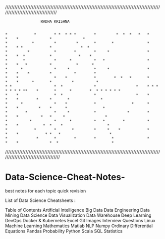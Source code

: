 
////////////////////////////////////////////////////////////////////////////////////////////////////////////////////////////////////


                    RADHA KRISHNA                       

     
    *            *        * *  * * *        *         *  *  *   *   *              *    *              *              *
    *           *         *         *       *       *               *              *    * *            *             *  *
    *         *           *        *        *     *                 *              *    *  *           *            *    * 
    *       *             *      *          *   *                   *              *    *   *          *           *      *
    *      *              *     *           *     *                 *              *    *    *         *          *        *
    *    *                *    *            *        *  *   *       *              *    *      *       *         *          *
    * *                   *  *              *                  *    * * * * * * * **    *       *      *        *  * * * * * *
    *    *                *  *              *                  *    *              *    *        *     *       *              *
    *      *              *    *            *                *      *              *    *         *    *      *                *
    *        *            *     *           *              *        *              *    *          *   *     *                  *
    *          *          *      *          *   *        *          *              *    *           *  *    *                    *
    *            *        *       *         *     *    *            *              *    *            * *   *                      *
    *             *       *        *        *       *               *              *    *              *  *                        *
  
  
//////////////////////////////////////////////////////////////////////////////////////////////////////////////////////////////////////



# Data-Science-Cheat-Notes-

best notes for each topic quick revision

List of Data Science Cheatsheets :

Table of Contents
Artificial Intelligence
Big Data
Data Engineering
Data Mining
Data Science
Data Visualization
Data Warehouse
Deep Learning
DevOps
Docker & Kubernetes
Excel
Git
Images
Interview Questions
Linux
Machine Learning
Mathematics
Matlab
NLP
Numpy
Ordinary Differential Equations
Pandas
Probability
Python
Scala
SQL
Statistics
